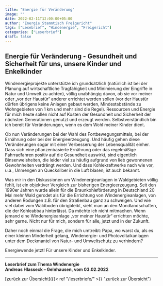 ```yaml
---
title: "Energie für Veränderung"
image: ""
date: 2022-02-11T12:00:00+05:00
author: "Energie Stammtisch Freigericht"
tags: ["Lesebrief", "Windenergie", "Freigericht"]
categories: ["Leserbrief"]
draft: false
---
```


## Energie für Veränderung - Gesundheit und Sicherheit für uns, unsere Kinder und Enkelkinder 

Windenergieprojekte unterstütze ich grundsätzlich (natürlich ist bei der Planung auf wirtschaftliche Tragfähigkeit und Minimierung der Eingriffe in Natur und Umwelt zu achten), völlig unabhängig davon, ob sie vor meiner oder „vor der Haustür“ anderer errichtet werden sollen (vor der Haustür dürfen übrigens keine Anlagen gebaut werden, Mindestabstände zu Wohngebieten von 1 km und mehr sind die Regel). Ressourcen und Energie für mich heute sollen nicht auf Kosten der Gesundheit und Sicherheit der nächsten Generationen genutzt und erzeugt werden. Selbstverständlich bin ich bereit für Veränderungen, wenn es dem Wohl meiner Kinder dient.  

Ob nun Veränderungen bei der Wahl des Fortbewegungsmittels, bei der Ernährung oder bei der Energieerzeugung. Und häufig gehen diese Veränderungen sogar mit einer Verbesserung der Lebensqualität einher. Dass sich eine pflanzenbasierte Ernährung oder das regelmäßige Fahrradfahren positiv auf die Gesundheit auswirkt, sind eigentlich Binsenweisheiten, die leider viel zu häufig aufgrund von lieb gewonnenen Gewohnheiten verdrängt werden. Und dass Kohlekraftwerke nach wie vor, u.a., Unmengen an Quecksilber in die Luft blasen, ist auch bekannt.  

Was mir in den Diskussionen um Windenergieanlagen in Waldgebieten völlig fehlt, ist ein objektiver Vergleich zur bisherigen Energieerzeugung. Seit den 1990er Jahren wurde allein für die Braunkohleförderung in Deutschland 20 Mal mehr Wald gerodet als für die Errichtung von Windenergieanlagen, von anderen Rodungen z.B. für den Straßenbau ganz zu schweigen. Und wie viel dabei vom Waldboden übrigbleibt, sieht man an den Mondlandschaften, die der Kohleabbau hinterlässt. Da möchte ich nicht mitmachen. Wenn jemand eine Windenergieanlage „vor meiner Haustür“ errichten möchte, sehr gerne. Nicht nur für mich, sondern für alle, jetzt und in der Zukunft.  

Daher noch einmal die Frage, die mich umtreibt: Papa, wo warst du, als es einer kleinen Minderheit gelang, Windenergie- und Photovoltaikanlagen unter dem Deckmantel von Natur- und Umweltschutz zu verhindern?  

Energiewende jetzt! Für unsere Kinder und Enkelkinder.

 
   
<hr>
   
**Leserbrief zum Thema Windenergie**  
**Andreas Hlasseck  – Gelnhausen, vom 03.02.2022**

  
[zurück zur Übersicht]({{< ref "/leserbriefe/" >}} "zurück zur Übersicht")